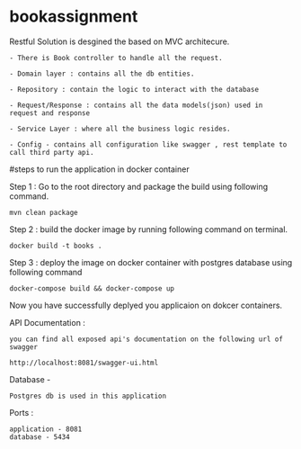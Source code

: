 # bookassignment
Restful Solution is desgined the based on MVC architecure.

    - There is Book controller to handle all the request.

    - Domain layer : contains all the db entities.
    
    - Repository : contain the logic to interact with the database
    
    - Request/Response : contains all the data models(json) used in request and response
    
    - Service Layer : where all the business logic resides.
    
    - Config - contains all configuration like swagger , rest template to call third party api.
            
 

#steps to run the application in docker container

Step 1 : Go to the root directory and package the build using following command.

    mvn clean package

Step 2 : build the docker image by running following command on terminal.

    docker build -t books .

Step 3 : deploy the image on docker container with postgres database using following command

    docker-compose build && docker-compose up

Now you have successfully deplyed you applicaion on dokcer containers.

API Documentation :

    you can find all exposed api's documentation on the following url of swagger

    http://localhost:8081/swagger-ui.html

Database -

    Postgres db is used in this application

Ports : 

    application - 8081
    database - 5434




